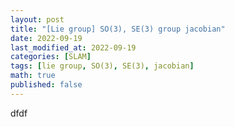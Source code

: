 ```yaml
---
layout: post
title: "[Lie group] SO(3), SE(3) group jacobian"
date: 2022-09-19
last_modified_at: 2022-09-19
categories: [SLAM]
tags: [lie group, SO(3), SE(3), jacobian]
math: true
published: false
---
```


dfdf